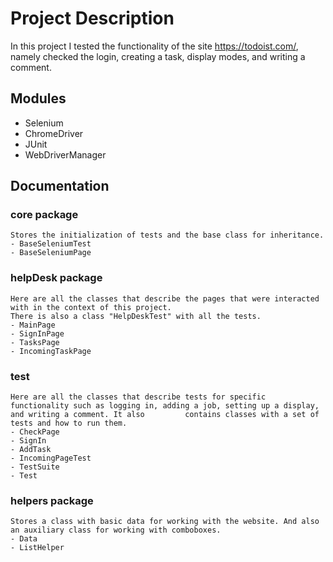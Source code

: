 # Project Description

In this project I tested the functionality of the site https://todoist.com/, namely checked the login, creating a task, display modes, and writing a comment.

## Modules

  - Selenium
  - ChromeDriver
  - JUnit
  - WebDriverManager
  
## Documentation

  ### core package
    Stores the initialization of tests and the base class for inheritance.
    - BaseSeleniumTest
    - BaseSeleniumPage
    
  ### helpDesk package
    Here are all the classes that describe the pages that were interacted with in the context of this project. 
    There is also a class "HelpDeskTest" with all the tests.
    - MainPage
    - SignInPage
    - TasksPage
    - IncomingTaskPage
    
  ### test
    Here are all the classes that describe tests for specific functionality such as logging in, adding a job, setting up a display, and writing a comment. It also         contains classes with a set of tests and how to run them.
    - CheckPage
    - SignIn
    - AddTask
    - IncomingPageTest
    - TestSuite
    - Test
    
  ### helpers package
    Stores a class with basic data for working with the website. And also an auxiliary class for working with comboboxes.
    - Data
    - ListHelper
